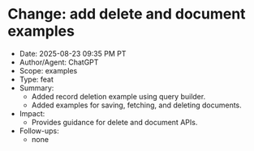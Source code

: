 # Change: add delete and document examples

- Date: 2025-08-23 09:35 PM PT
- Author/Agent: ChatGPT
- Scope: examples
- Type: feat
- Summary:
  - Added record deletion example using query builder.
  - Added examples for saving, fetching, and deleting documents.
- Impact:
  - Provides guidance for delete and document APIs.
- Follow-ups:
  - none
